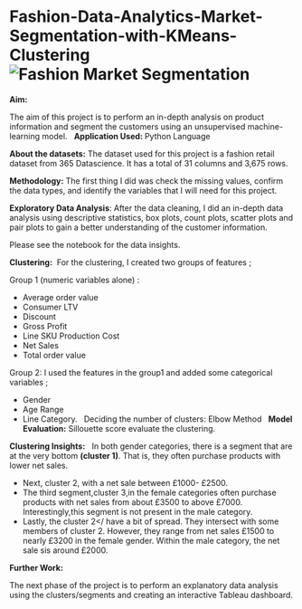 # Fashion-Data-Analytics-Market-Segmentation-with-KMeans-Clustering![Fashion Market Segmentation](https://user-images.githubusercontent.com/71575857/222194112-3c7b9f92-7636-4b9a-834f-993ee39f47d6.png)


<strong>Aim:</strong> 

The aim of this project is to perform an in-depth analysis on product information and segment the customers using an unsupervised machine-learning model.
 
<strong>Application Used: </strong>
Python Language

<strong>About the datasets:</strong>
The dataset used for this project is a fashion retail dataset from 365 Datascience. It has a total of 31 columns and 3,675 rows.

<strong>Methodology:</strong>
The first thing I did was check the missing values, confirm the data types, and identify the variables that I will need for this project.
  
<strong>Exploratory Data Analysis</strong>: After the data cleaning, I did an in-depth data analysis using descriptive statistics, box plots, count plots, scatter plots and pair plots to gain a better understanding of the customer information. 

Please see the notebook for the data insights.

<strong>Clustering:</strong> 
For the clustering, I created two groups of features ;

Group 1 (numeric variables alone) :
- Average order value
- Consumer LTV
- Discount
- Gross Profit
- Line SKU Production Cost
- Net Sales
- Total order value

Group 2:
I used the features in the group1 and added some categorical variables ;
- Gender
- Age Range
- Line Category.
 
Deciding the number of clusters:
Elbow Method
 
<strong>Model Evaluation:</strong>
Sillouette score evaluate the clustering.

<strong>Clustering Insights:</strong>
 
In both gender categories, there is a segment that are at the very bottom <strong>(cluster 1)</strong>. That is, they often purchase products with lower net sales.
- Next, cluster 2, with a net sale between £1000- £2500.
- The third segment,cluster 3,in the female categories often purchase products with net sales from about £3500 to above £7000. Interestingly,this segment is not present in the male category.
- Lastly, the cluster 2</ have a bit of spread. They intersect with some members of cluster 2. However, they range from net sales £1500 to nearly £3200 in the female gender. Within the male category, the net sale sis around £2000.

<strong>Further Work:</strong>
  
The next phase of the project is to perform an explanatory data analysis using the clusters/segments and creating an interactive Tableau dashboard.
